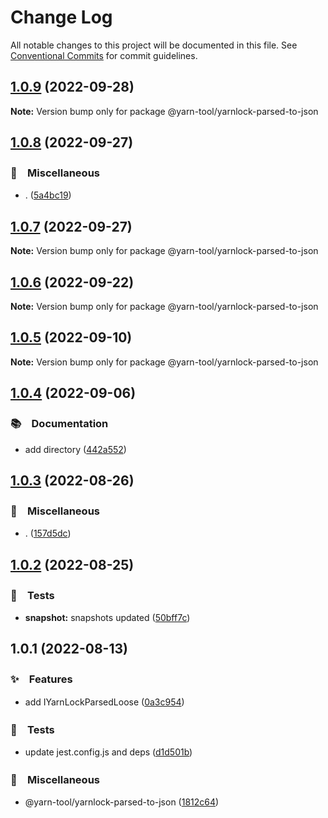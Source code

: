 # Change Log

All notable changes to this project will be documented in this file.
See [Conventional Commits](https://conventionalcommits.org) for commit guidelines.

## [1.0.9](https://github.com/bluelovers/ws-yarn-workspaces/compare/@yarn-tool/yarnlock-parsed-to-json@1.0.8...@yarn-tool/yarnlock-parsed-to-json@1.0.9) (2022-09-28)

**Note:** Version bump only for package @yarn-tool/yarnlock-parsed-to-json





## [1.0.8](https://github.com/bluelovers/ws-yarn-workspaces/compare/@yarn-tool/yarnlock-parsed-to-json@1.0.7...@yarn-tool/yarnlock-parsed-to-json@1.0.8) (2022-09-27)



### 🔖　Miscellaneous

* . ([5a4bc19](https://github.com/bluelovers/ws-yarn-workspaces/commit/5a4bc19a0a279a49e752d776279165e14c402427))



## [1.0.7](https://github.com/bluelovers/ws-yarn-workspaces/compare/@yarn-tool/yarnlock-parsed-to-json@1.0.6...@yarn-tool/yarnlock-parsed-to-json@1.0.7) (2022-09-27)

**Note:** Version bump only for package @yarn-tool/yarnlock-parsed-to-json





## [1.0.6](https://github.com/bluelovers/ws-yarn-workspaces/compare/@yarn-tool/yarnlock-parsed-to-json@1.0.5...@yarn-tool/yarnlock-parsed-to-json@1.0.6) (2022-09-22)

**Note:** Version bump only for package @yarn-tool/yarnlock-parsed-to-json





## [1.0.5](https://github.com/bluelovers/ws-yarn-workspaces/compare/@yarn-tool/yarnlock-parsed-to-json@1.0.4...@yarn-tool/yarnlock-parsed-to-json@1.0.5) (2022-09-10)

**Note:** Version bump only for package @yarn-tool/yarnlock-parsed-to-json





## [1.0.4](https://github.com/bluelovers/ws-yarn-workspaces/compare/@yarn-tool/yarnlock-parsed-to-json@1.0.3...@yarn-tool/yarnlock-parsed-to-json@1.0.4) (2022-09-06)



### 📚　Documentation

* add directory ([442a552](https://github.com/bluelovers/ws-yarn-workspaces/commit/442a55232619f7fe2b9bad6f8eccfffc4f8f47d2))



## [1.0.3](https://github.com/bluelovers/ws-yarn-workspaces/compare/@yarn-tool/yarnlock-parsed-to-json@1.0.2...@yarn-tool/yarnlock-parsed-to-json@1.0.3) (2022-08-26)



### 🔖　Miscellaneous

* . ([157d5dc](https://github.com/bluelovers/ws-yarn-workspaces/commit/157d5dc8959261d9326f6e633987182898ae9670))



## [1.0.2](https://github.com/bluelovers/ws-yarn-workspaces/compare/@yarn-tool/yarnlock-parsed-to-json@1.0.1...@yarn-tool/yarnlock-parsed-to-json@1.0.2) (2022-08-25)



### 🚨　Tests

* **snapshot:** snapshots updated ([50bff7c](https://github.com/bluelovers/ws-yarn-workspaces/commit/50bff7c13e1b01eb551c9b2252cfe3d971da8db8))



## 1.0.1 (2022-08-13)


### ✨　Features

* add IYarnLockParsedLoose ([0a3c954](https://github.com/bluelovers/ws-yarn-workspaces/commit/0a3c954ce392ce095d930a1a5444f43e0dbde828))


### 🚨　Tests

* update jest.config.js and deps ([d1d501b](https://github.com/bluelovers/ws-yarn-workspaces/commit/d1d501ba059130bd8f90e6eaa266084110698011))


### 🔖　Miscellaneous

* @yarn-tool/yarnlock-parsed-to-json ([1812c64](https://github.com/bluelovers/ws-yarn-workspaces/commit/1812c64416c65092db31b6103ecbd00a7dba1b58))
